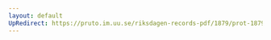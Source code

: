 ```yaml
---
layout: default
UpRedirect: https://pruto.im.uu.se/riksdagen-records-pdf/1879/prot-1879--ak--053.pdf
---
```

